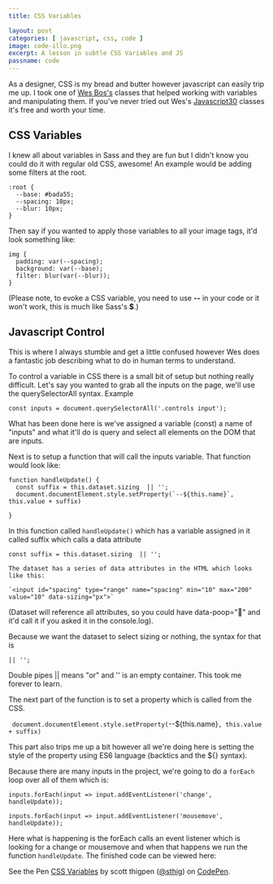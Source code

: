 ```yaml
---
title: CSS Variables

layout: post
categories: [ javascript, css, code ]
image: code-illo.png
excerpt: A lesson in subtle CSS Variables and JS
passname: code
---
```


As a designer, CSS is my bread and butter however javascript can easily trip me up.  I took one of [Wes Bos's](https://wesbos.com/) classes that helped working with variables and manipulating them.  If you've never tried out Wes's [Javascript30](https://wesbos.com/) classes it's free and worth your time.

## CSS Variables

I knew all about variables in Sass and they are fun but I didn't know you could do it with regular old CSS, awesome!  An example would be adding some filters at the root.

```
:root {
  --base: #bada55;
  --spacing: 10px;
  --blur: 10px;
}
```

Then say if you wanted to apply those variables to all your image tags, it'd look something like:

```
img {
  padding: var(--spacing);
  background: var(--base);
  filter: blur(var(--blur));
}
```

(Please note, to evoke a CSS variable, you need to use **--** in your code or it won't work, this is much like Sass's **$**.)

## Javascript Control

This is where I always stumble and get a little confused however Wes does a fantastic job describing what to do in human terms to understand.

To control a variable in CSS there is a small bit of setup but nothing really difficult.  Let's say you wanted to grab all the inputs on the page, we'll use the querySelectorAll syntax.  Example

`const inputs = document.querySelectorAll('.controls input');`

What has been done here is we've assigned a variable (const) a name of "inputs" and what it'll do is query and select all elements on the DOM that are inputs.  

Next is to setup a function that will call the inputs variable.  That function would look like:

```
function handleUpdate() {
  const suffix = this.dataset.sizing  || '';
  document.documentElement.style.setProperty(`--${this.name}`, this.value + suffix)

}
```

In this function called `handleUpdate()` which has a variable assigned in it called suffix which calls a data attribute

  `const suffix = this.dataset.sizing  || '';`

	The dataset has a series of data attributes in the HTML which looks like this:

	`<input id="spacing" type="range" name="spacing" min="10" max="200" value="10" data-sizing="px">`

(Dataset will reference all attributes, so you could have data-poop="💩" and it'd call it if you asked it in the console.log).

Because we want the dataset to select sizing or nothing, the syntax for that is

`|| '';`

Double pipes || means "or" and '' is an empty container.  This took me forever to learn.

The next part of the function is to set a property which is called from the CSS.

 ` document.documentElement.style.setProperty(`--${this.name}`, this.value + suffix)`

This part also trips me up a bit however all we're doing here is setting the style of the property using ES6 language (backtics and the ${} syntax).

Because there are many inputs in the project, we're going to do a `forEach` loop over all of them which is:

```
inputs.forEach(input => input.addEventListener('change', handleUpdate));

inputs.forEach(input => input.addEventListener('mousemove', handleUpdate));
```

Here what is happening is the forEach calls an event listener which is looking for a change or mousemove and when that happens we run the function `handleUpdate`.  The finished code can be viewed here:

<p data-height="265" data-theme-id="0" data-slug-hash="ajEjEr" data-default-tab="html,result" data-user="sthig" data-pen-title="CSS Variables" class="codepen">See the Pen <a href="https://codepen.io/sthig/pen/ajEjEr/">CSS Variables</a> by scott thigpen (<a href="https://codepen.io/sthig">@sthig</a>) on <a href="https://codepen.io">CodePen</a>.</p>
<script async src="https://static.codepen.io/assets/embed/ei.js"></script>
